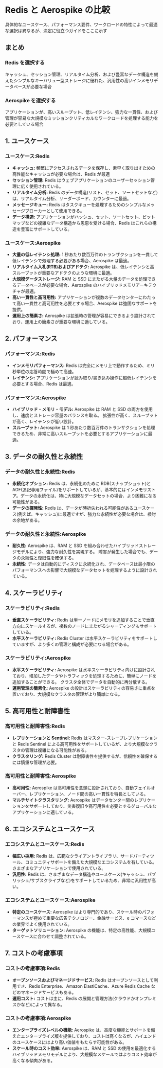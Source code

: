 # Redis と Aerospike の比較

具体的なユースケース、パフォーマンス要件、ワークロードの特性によって最適な選択は異なるが、決定に役立つガイドをここに示す

## まとめ

### Redis を選択する

キャッシュ、セッション管理、リアルタイム分析、および豊富なデータ構造を備えたシンプルなキーバリュー型ストレージに優れた、汎用性の高いインメモリデータベースが必要な場合

### Aerospike を選択する

アプリケーションが、高いスループット、低レイテンシ、強力な一貫性、および管理が容易な大規模なミッションクリティカルなワークロードを処理する能力を必要としている場合

## 1. ユースケース

### ユースケース:Redis

- **キャッシュ:** 頻繁にアクセスされるデータを保存し、素早く取り出すための高性能なキャッシュが必要な場合は、Redis が最適
- **セッション管理:** Redis はウェブアプリケーションのユーザーセッション管理に広く使用されている。
- **リアルタイム分析:** Redis のデータ構造(リスト、セット、ソートセットなど)は、リアルタイム分析、リーダーボード、カウンターに最適。
- **メッセージキュー:** Redis はタスクキューを処理するためのシンプルなメッセージブローカーとして使用できる。
- **データ構造:** アプリケーションがハッシュ、セット、ソートセット、ビットマップなどの複雑なデータ構造から恩恵を受ける場合、Redis はこれらの構造を豊富にサポートしている。

### ユースケース:Aerospike

- **大量の低レイテンシ処理:** 1 秒あたり数百万件のトランザクションを一貫して低レイテンシで処理する必要がある場合、Aerospike は最適。
- **リアルタイム入札(RTB)およびアドテク:** Aerospike は、低レイテンシと高スループットが重要なアドテクのような環境に最適。
- **大規模データストレージ:** RAM と SSD にまたがる大量のデータを処理できるデータベースが必要な場合、Aerospike のハイブリッドメモリアーキテクチャが最適。
- **高い一貫性と高可用性:** アプリケーションが複数のデータセンターにわたって高い一貫性と高可用性を必要とする場合、Aerospike は強固なサポートを提供。
- **運用上の簡素さ:** Aerospike は拡張時の管理が容易にできるよう設計されており、運用上の簡素さが重要な環境に適している。

## 2. パフォーマンス

### パフォーマンス:Redis

- **インメモリパフォーマンス:** Redis は完全にメモリ上で動作するため、ミリ秒単位の応答時間で極めて高速。
- **レイテンシ:** アプリケーションが読み取り/書き込み操作に超低レイテンシを必要とする場合、Redis は最適。

### パフォーマンス:Aerospike

- **ハイブリッド・メモリ・モデル:** Aerospike は RAM と SSD の両方を使用し、速度とストレージ容量のバランスを取る。 拡張性が高く、スループットが高く、レイテンシが低い設計。
- **スループット:** Aerospike は 1 秒あたり数百万件のトランザクションを処理できるため、非常に高いスループットを必要とするアプリケーションに最適。

## 3. データの耐久性と永続性

### データの耐久性と永続性:Redis

- **永続化オプション:** Redis は、永続化のために RDB(スナップショット)と AOF(追記専用ファイル)をサポートしているが、基本的にはインメモリストア。データの永続化は、特に大規模なデータセットの場合、より困難になる可能性がある。
- **データの揮発性:** Redis は、データが時折失われる可能性があるユースケース(例えば、キャッシュ)に最適ですが、強力な永続性が必要な場合は、検討の余地がある。

### データの耐久性と永続性:Aerospike

- **耐久性:** Aerospike は、RAM と SSD を組み合わせたハイブリッドストレージモデルにより、強力な耐久性を実現する。 障害が発生した場合でも、データの永続性と復旧性を確保する。
- **永続性:** データは自動的にディスクに永続化され、データベースは最小限のパフォーマンスへの影響で大規模なデータセットを処理するように設計されている。

## 4. スケーラビリティ

### スケーラビリティ:Redis

- **垂直スケーラビリティ:** Redis は単一ノードにメモリを追加することで垂直方向にスケールするが、複数のノードにまたがるシャーディングもサポートしている。
- **水平スケーラビリティ:** Redis Cluster は水平スケーラビリティをサポートしていますが、より多くの管理と構成が必要になる場合がある。

### スケーラビリティ:Aerospike

- **水平スケーラビリティ:** Aerospike は水平スケーラビリティ向けに設計されており、増加したデータやトラフィックを処理するために、簡単にノードを追加することができる。 クラスタ全体でデータを自動的に再分散する。
- **運用管理の簡素化:** Aerospike の設計はスケーラビリティの容易さに重点を置いており、大規模なクラスタの管理がより簡単になる。

## 5. 高可用性と耐障害性

### 高可用性と耐障害性:Redis

- **レプリケーションと Sentinel:** Redis はマスター-スレーブレプリケーションと Redis Sentinel による高可用性をサポートしているが、より大規模なクラスタの管理は複雑になる可能性がある。
- **クラスタリング:** Redis Cluster は耐障害性を提供するが、信頼性を確保するには慎重な管理が必要。

### 高可用性と耐障害性:Aerospike

- **高可用性:** Aerospike は高可用性を念頭に設計されており、自動フェイルオーバー、レプリケーション、ノード間の高い一貫性を特長としている。
- **マルチサイトクラスタリング:** Aerospike はデータセンター間のレプリケーションをサポートしており、災害復旧や高可用性を必要とするグローバルなアプリケーションに適している。

## 6. エコシステムとユースケース

### エコシステムとユースケース:Redis

- **幅広い採用:** Redis は、広範なクライアントライブラリ、サードパーティツール、コミュニティサポートを備えた大規模なエコシステムを有している。 さまざまなアプリケーションで使用されている。
- **汎用性:** Redis は、さまざまなデータ構造やユースケース(キャッシュ、パブリッシュ/サブスクライブなど)をサポートしているため、非常に汎用性が高い。

### エコシステムとユースケース:Aerospike

- **特定のユースケース:** Aerospike はより専門的であり、スケール時のパフォーマンスが極めて重要な広告テクノロジー、金融サービス、e コマースなどの業界でよく使用されている。
- **ターゲットソリューション:** Aerospike の機能は、特定の高性能、大規模ユースケースに合わせて調整されている。

## 7. コストの考慮事項

### コストの考慮事項:Redis

- **オープンソースおよびマネージドサービス:** Redis はオープンソースとして利用でき、Redis Enterprise、Amazon ElastiCache、Azure Redis Cache などのマネージドサービスもある。
- **運用コスト:** コストは主に、Redis の展開と管理方法(クラウドかオンプレミスかなど)によって異なる。

### コストの考慮事項:Aerospike

- **エンタープライズレベルの機能:** Aerospike は、高度な機能とサポートを備えたエンタープライズ版を提供しており、コストは高くなるが、ハイエンドのユースケースにはより高い価値をもたらす可能性がある。
- **スケール時のコスト効率:** Aerospike は、RAM と SSD の使用を最適化するハイブリッドメモリモデルにより、大規模なスケールではよりコスト効率が高くなる傾向がある。
